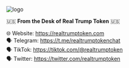 ![logo](https://user-images.githubusercontent.com/85405419/132118501-c75029a1-1f67-4d6e-a7cc-d39e9912f536.png)

🇺🇸 **From the Desk of Real Trump Token** 🇺🇸

🌐  Website:  https://realtrumptoken.com <br/>
🗣  Telegram:  https://t.me/realtrumptokenchat <br/>
🗣  TikTok:  https://tiktok.com/@realtrumptoken <br/>
🗣  Twitter:  https://twitter.com/realtrumptoken <br/>
